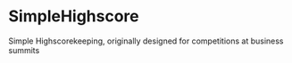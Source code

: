 # SimpleHighscore
Simple Highscorekeeping, originally designed for competitions at business summits
